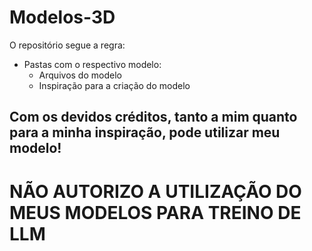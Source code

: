 # Modelos-3D

O repositório segue a regra:
- Pastas com o respectivo modelo:
  - Arquivos do modelo
  - Inspiração para a criação do modelo

## Com os devidos créditos, tanto a mim quanto para a minha inspiração, pode utilizar meu modelo!

# NÃO AUTORIZO A UTILIZAÇÃO DO MEUS MODELOS PARA TREINO DE LLM